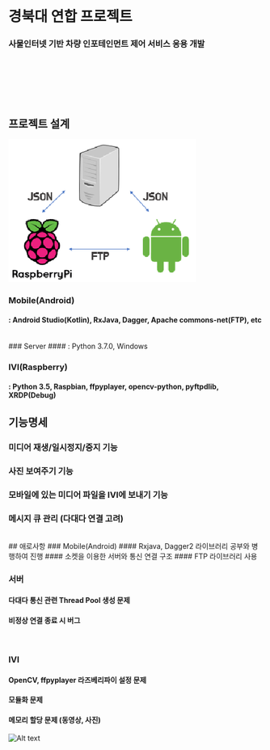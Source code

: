 # 경북대 연합 프로젝트
### 사물인터넷 기반 차량 인포테인먼트 제어 서비스 응용 개발

<br /><br /><br /><br /><br />
## 프로젝트 설계
![Alt text](/Image/통신.png)
### Mobile(Android)
#### : Android Studio(Kotlin), RxJava, Dagger, Apache commons-net(FTP), etc
<br />
### Server
#### : Python 3.7.0, Windows 
<br />

### IVI(Raspberry)
#### : Python 3.5, Raspbian, ffpyplayer, opencv-python, pyftpdlib, XRDP(Debug)

## 기능명세
### 미디어 재생/일시정지/중지 기능
### 사진 보여주기 기능
### 모바일에 있는 미디어 파일을 IVI에 보내기 기능
### 메시지 큐 관리 (다대다 연결 고려)



<br />
## 애로사항
### Mobile(Android)
#### Rxjava, Dagger2 라이브러리 공부와 병행하여 진행
#### 소켓을 이용한 서버와 통신 연결 구조
#### FTP 라이브러리 사용
<br />

### 서버 
#### 다대다 통신 관련 Thread Pool 생성 문제
#### 비정상 연결 종료 시 버그
<br />

### IVI
#### OpenCV, ffpyplayer 라즈베리파이 설정 문제 
#### 모듈화 문제
#### 메모리 할당 문제 (동영상, 사진)

![Alt text](/Image/실행화면.png)
